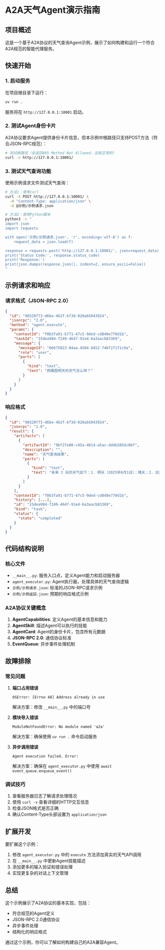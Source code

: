 # A2A天气Agent演示指南

## 项目概述

这是一个基于A2A协议的天气查询Agent示例，展示了如何构建和运行一个符合A2A规范的智能代理服务。

## 快速开始

### 1. 启动服务

在项目根目录下运行：

```bash
uv run .
```

服务将在 `http://127.0.0.1:10001` 启动。

### 2. 测试Agent身份卡片

A2A协议要求Agent提供身份卡片信息，但本示例中根路径只支持POST方法（符合JSON-RPC规范）：

```bash
# 测试根路径（会返回405 Method Not Allowed，这是正常的）
curl -v http://127.0.0.1:10001/
```

### 3. 测试天气查询功能

使用示例请求文件测试天气查询：

```bash
# 方法1：使用curl
curl -X POST http://127.0.0.1:10001/ \
  -H "Content-Type: application/json" \
  -d @示例/示例请求.json

# 方法2：使用Python脚本
python3 -c "
import json
import requests

with open('示例/示例请求.json', 'r', encoding='utf-8') as f:
    request_data = json.load(f)

response = requests.post('http://127.0.0.1:10001/', json=request_data)
print('Status Code:', response.status_code)
print('Response:')
print(json.dumps(response.json(), indent=2, ensure_ascii=False))
"
```

## 示例请求和响应

### 请求格式（JSON-RPC 2.0）

```json
{
  "id": "90320f73-d6be-462f-bf3d-020ab5043924",
  "jsonrpc": "2.0",
  "method": "agent.execute",
  "params": {
    "contextId": "f0b3fa91-b771-47c5-9ded-cd840e770d1b",
    "taskId": "15dea984-f249-4647-91e4-6a3aacb83369",
    "message": {
      "messageId": "66675023-04aa-4584-8452-746f271f1c9a",
      "role": "user",
      "parts": [
        {
          "kind": "text",
          "text": "西雅图明天的天气怎么样？"
        }
      ]
    }
  }
}
```

### 响应格式

```json
{
  "id": "90320f73-d6be-462f-bf3d-020ab5043924",
  "jsonrpc": "2.0",
  "result": {
    "artifacts": [
      {
        "artifactId": "9bf27e80-c45a-4014-a5ac-dd4b285dc66f",
        "description": "",
        "name": "天气查询结果",
        "parts": [
          {
            "kind": "text",
            "text": "未来 3 天的天气如下：1. 明天（2025年6月1日）：晴天；2. 后天（2025年6月2日）：小雨；3. 大后天（2025年6月3日）：大雨。"
          }
        ]
      }
    ],
    "contextId": "f0b3fa91-b771-47c5-9ded-cd840e770d1b",
    "history": [...],
    "id": "15dea984-f249-4647-91e4-6a3aacb83369",
    "kind": "task",
    "status": {
      "state": "completed"
    }
  }
}
```

## 代码结构说明

### 核心文件

- `__main__.py`: 服务入口点，定义Agent能力和启动服务器
- `agent_executor.py`: Agent执行器，处理具体的天气查询逻辑
- `示例/示例请求.json`: 标准的JSON-RPC请求示例
- `示例/示例返回.json`: 预期的响应格式示例

### A2A协议关键概念

1. **AgentCapabilities**: 定义Agent的基本信息和能力
2. **AgentSkill**: 描述Agent可以执行的技能
3. **AgentCard**: Agent的身份卡片，包含所有元数据
4. **JSON-RPC 2.0**: 通信协议标准
5. **EventQueue**: 异步事件处理机制

## 故障排除

### 常见问题

1. **端口占用错误**
   ```
   OSError: [Errno 48] Address already in use
   ```
   解决方案：修改 `__main__.py` 中的端口号

2. **模块导入错误**
   ```
   ModuleNotFoundError: No module named 'a2a'
   ```
   解决方案：确保使用 `uv run .` 命令启动服务

3. **异步调用错误**
   ```
   Agent execution failed. Error:
   ```
   解决方案：确保在 `agent_executor.py` 中使用 `await event_queue.enqueue_event()`

### 调试技巧

1. 查看服务器日志了解请求处理情况
2. 使用 `curl -v` 查看详细的HTTP交互信息
3. 检查JSON格式是否正确
4. 确认Content-Type头部设置为 `application/json`

## 扩展开发

要扩展这个示例：

1. 修改 `agent_executor.py` 中的 `execute` 方法添加真实的天气API调用
2. 在 `__main__.py` 中更新Agent技能描述
3. 添加更多的输入验证和错误处理
4. 实现更复杂的对话上下文管理

## 总结

这个示例展示了A2A协议的基本实现，包括：
- 符合规范的Agent定义
- JSON-RPC 2.0通信协议
- 异步事件处理
- 结构化的响应格式

通过这个示例，你可以了解如何构建自己的A2A兼容Agent。
